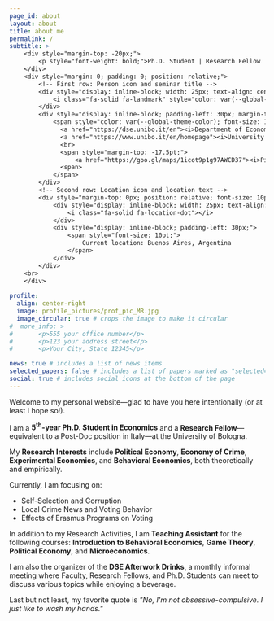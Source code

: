 ```yaml
---
page_id: about
layout: about
title: about me
permalink: /
subtitle: >
    <div style="margin-top: -20px;">
        <p style="font-weight: bold;">Ph.D. Student | Research Fellow | Teaching Assistant</p>
    </div>
    <div style="margin: 0; padding: 0; position: relative;">
        <!-- First row: Person icon and seminar title -->
        <div style="display: inline-block; width: 25px; text-align: center; position: absolute; top: 0; margin-top: -12.5pt; font-size: 10pt;">
            <i class="fa-solid fa-landmark" style="color: var(--global-theme-color);"></i>
        </div>
        <div style="display: inline-block; padding-left: 30px; margin-top: -12.5pt;">
            <span style="color: var(--global-theme-color); font-size: 10pt;">
              <a href="https://dse.unibo.it/en"><i>Department of Economics,</i></a>
              <a href="https://www.unibo.it/en/homepage"><i>University of Bologna</i></a>
              <br>
              <span style="margin-top: -17.5pt;">
                  <a href="https://goo.gl/maps/1icot9p1g97AWCD37"><i>Piazza Scaravilli 2, 40126, Bologna</i></a>
              <span>
            </span>
        </div>
        <!-- Second row: Location icon and location text -->
        <div style="margin-top: 0px; position: relative; font-size: 10pt; margin-top: -12.5pt;">
            <div style="display: inline-block; width: 25px; text-align: center; position: absolute; top: 0;">
                <i class="fa-solid fa-location-dot"></i>
            </div>
            <div style="display: inline-block; padding-left: 30px;">
                <span style="font-size: 10pt;">
                    Current location: Buenos Aires, Argentina
                </span>
            </div>
        </div>
    <br>
    </div>
  
profile:
  align: center-right
  image: profile_pictures/prof_pic_MR.jpg
  image_circular: true # crops the image to make it circular
#  more_info: >
#       <p>555 your office number</p>
#       <p>123 your address street</p>
#       <p>Your City, State 12345</p>

news: true # includes a list of news items
selected_papers: false # includes a list of papers marked as "selected={true}"
social: true # includes social icons at the bottom of the page
---
```


Welcome to my personal website&mdash;glad to have you here intentionally (or at least I hope so!).

I am a <b style="color: $white-color;">5<sup>th</sup>-year Ph.D. Student in Economics</b> and a <b style="color: $white-color;">Research Fellow</b>&mdash;equivalent to a Post-Doc position in Italy&mdash;at the University of Bologna.

My <b style="color: $white-color;">Research Interests</b> include <b style="color: $white-color;">Political Economy</b>, <b style="color: $white-color;">Economy of Crime</b>, <b style="color: $white-color;">Experimental Economics</b>, and <b style="color: $white-color;">Behavioral Economics</b>, both theoretically and empirically.

Currently, I am focusing on:
 <ul>
  <li>Self-Selection and Corruption</li>
  <li>Local Crime News and Voting Behavior</li>
  <li>Effects of Erasmus Programs on Voting</li>
</ul>

In addition to my Research Activities, I am <b style="color: $white-color;">Teaching Assistant</b> for the following courses: <b style="color: $white-color;">Introduction to Behavioral Economics</b>, <b style="color: $white-color;">Game Theory</b>, <b style="color: $white-color;">Political Economy</b>, and <b style="color: $white-color;">Microeconomics</b>.

I am also the organizer of the <b style="color: $white-color;">DSE Afterwork Drinks</b>, a monthly informal meeting where Faculty, Research Fellows, and Ph.D. Students can meet to discuss various topics while enjoying a beverage.

Last but not least, my favorite quote is <i>"No, I'm not obsessive-compulsive. I just like to wash my hands."</i>
